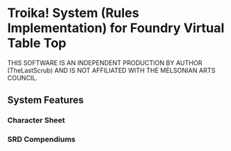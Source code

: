 # Troika! System (Rules Implementation) for Foundry Virtual Table Top

THIS SOFTWARE IS AN INDEPENDENT PRODUCTION BY AUTHOR (TheLastScrub) AND IS NOT 
AFFILIATED WITH THE MELSONIAN ARTS COUNCIL.

## System Features

### Character Sheet

### SRD Compendiums